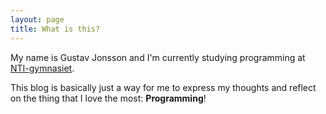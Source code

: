 ```yaml
---
layout: page
title: What is this?
---
```


My name is Gustav Jonsson and I'm currently studying programming at [NTI-gymnasiet](https://www.ntigymnasiet.se/vasteras/). 

This blog is basically just a way for me to express my thoughts and reflect on the thing that I love the most: **Programming**!

